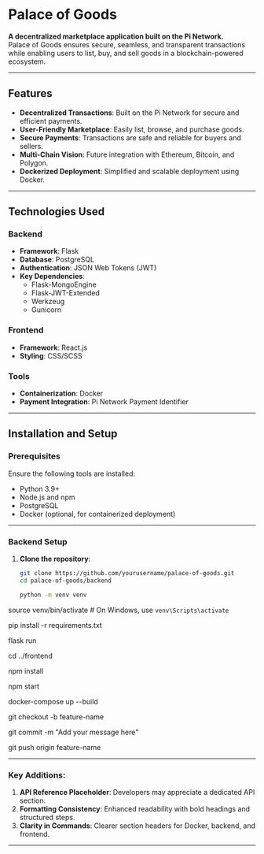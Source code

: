 # Palace of Goods

**A decentralized marketplace application built on the Pi Network.**  
Palace of Goods ensures secure, seamless, and transparent transactions while enabling users to list, buy, and sell goods in a blockchain-powered ecosystem.

---

## Features

- **Decentralized Transactions**: Built on the Pi Network for secure and efficient payments.
- **User-Friendly Marketplace**: Easily list, browse, and purchase goods.
- **Secure Payments**: Transactions are safe and reliable for buyers and sellers.
- **Multi-Chain Vision**: Future integration with Ethereum, Bitcoin, and Polygon.
- **Dockerized Deployment**: Simplified and scalable deployment using Docker.

---

## Technologies Used

### Backend
- **Framework**: Flask  
- **Database**: PostgreSQL  
- **Authentication**: JSON Web Tokens (JWT)  
- **Key Dependencies**:  
  - Flask-MongoEngine  
  - Flask-JWT-Extended  
  - Werkzeug  
  - Gunicorn  

### Frontend
- **Framework**: React.js  
- **Styling**: CSS/SCSS  

### Tools
- **Containerization**: Docker  
- **Payment Integration**: Pi Network Payment Identifier  

---

## Installation and Setup

### Prerequisites
Ensure the following tools are installed:
- Python 3.9+
- Node.js and npm
- PostgreSQL
- Docker (optional, for containerized deployment)

---

### Backend Setup

1. **Clone the repository**:
   ```bash
   git clone https://github.com/yourusername/palace-of-goods.git
   cd palace-of-goods/backend

   python -m venv venv
source venv/bin/activate   # On Windows, use `venv\Scripts\activate`

pip install -r requirements.txt

flask run

cd ../frontend

npm install

npm start

docker-compose up --build

git checkout -b feature-name

git commit -m "Add your message here"

git push origin feature-name

---

### Key Additions:
1. **API Reference Placeholder**: Developers may appreciate a dedicated API section.
2. **Formatting Consistency**: Enhanced readability with bold headings and structured steps.
3. **Clarity in Commands**: Clearer section headers for Docker, backend, and frontend.

---
